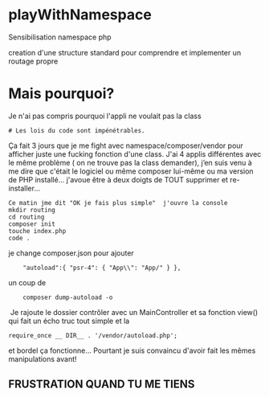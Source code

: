 # playWithNamespace
Sensibilisation namespace php

 creation d'une structure standard pour comprendre et implementer un routage propre
 
 # Mais pourquoi?

 Je n'ai pas compris pourquoi l'appli ne voulait pas la class

    # Les lois du code sont impénétrables. 

Ça fait 3 jours que je me fight avec namespace/composer/vendor pour afficher juste une fucking fonction d'une class. J'ai 4 applis différentes avec le même problème ( on ne trouve pas la class demander), j’en suis venu à me dire que c'était le logiciel ou même composer lui-même ou ma version de PHP installé... j'avoue être à deux doigts de TOUT supprimer et re-installer... 


    Ce matin jme dit "OK je fais plus simple"  j'ouvre la console 
    mkdir routing
    cd routing
    composer init
    touche index.php
    code .
    
je change composer.json pour ajouter 
        
        "autoload":{​ "psr-4": {​ "App\\": "App/" }​ }​,

un coup de 

        composer dump-autoload -o
​
    Je rajoute le dossier contrôler avec un MainController et sa fonction view() qui fait un écho
    truc tout simple
    et la 
    
    require_once __ DIR__ . '/vendor/autoload.php';
    
et bordel ça fonctionne... 
Pourtant je suis convaincu d'avoir fait les mêmes manipulations avant! 

## FRUSTRATION QUAND TU ME TIENS



